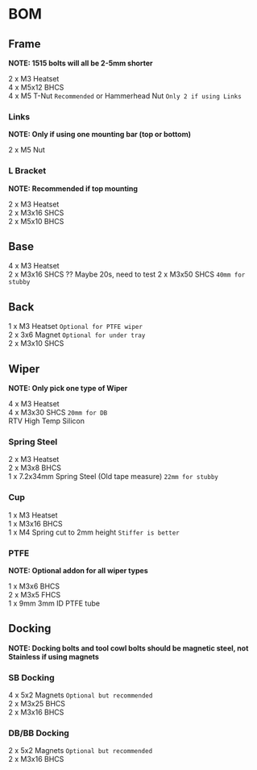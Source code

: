 # BOM

## Frame 
**NOTE: 1515 bolts will all be 2-5mm shorter**

2 x M3 Heatset  
4 x M5x12 BHCS  
4 x M5 T-Nut `Recommended` or Hammerhead Nut `Only 2 if using Links`  

### Links
**NOTE: Only if using one mounting bar (top or bottom)**

2 x M5 Nut  

### L Bracket
**NOTE: Recommended if top mounting**

2 x M3 Heatset  
2 x M3x16 SHCS  
2 x M5x10 BHCS  

## Base
4 x M3 Heatset  
2 x M3x16 SHCS ?? Maybe 20s, need to test 
2 x M3x50 SHCS `40mm for stubby`  

## Back
1 x M3 Heatset `Optional for PTFE wiper`  
2 x 3x6 Magnet `Optional for under tray`  
2 x M3x10 SHCS  

## Wiper
**NOTE: Only pick one type of Wiper**

4 x M3 Heatset  
4 x M3x30 SHCS `20mm for DB`  
RTV High Temp Silicon  

### Spring Steel
2 x M3 Heatset  
2 x M3x8 BHCS  
1 x 7.2x34mm Spring Steel (Old tape measure) `22mm for stubby`  

### Cup
1 x M3 Heatset  
1 x M3x16 BHCS  
1 x M4 Spring cut to 2mm height `Stiffer is better`  

### PTFE
**NOTE: Optional addon for all wiper types**

1 x M3x6 BHCS  
2 x M3x5 FHCS  
1 x 9mm 3mm ID PTFE tube  

## Docking
**NOTE: Docking bolts and tool cowl bolts should be magnetic steel, not Stainless if using magnets**

### SB Docking
4 x 5x2 Magnets `Optional but recommended`  
2 x M3x25 BHCS  
2 x M3x16 BHCS  

### DB/BB Docking
2 x 5x2 Magnets `Optional but recommended`  
2 x M3x16 BHCS  
